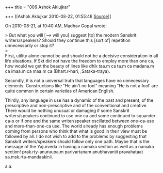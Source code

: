 +++
title = "006 Ashok Aklujkar"

+++
[[Ashok Aklujkar	2010-08-22, 01:55:48 [Source](https://groups.google.com/g/bvparishat/c/MjqmIHzdjVk)]]



  
On 2010-08-21, at 10:40 AM, Madhav Gopal wrote:

\> But what you will \[--> will you\] suggest \[to\] the modern Sanskrit writers/speakers? Should they continue this \[sort of\] repetition unnecessarily or stop it?  
\>  
First, utility alone cannot be and should not be a decisive consideration in all life situations. If Skt did not have the freedom to employ more than one ca, how would we get the beauty of lines like dhik taa.m ca ta.m ca madana.m ca imaa.m ca maa.m ca (Bhart.r-hari, ;Sataka-traya).

Secondly, it is not a universal truth that languages have no unnecessary elements. Constructions like "He ain't no fool" meaning "He is not a fool' are quite common in certain varieties of American English.

Thirdly, any language in use has a dynamic of the past and present, of the prescriptive and non-prescriptive and of the conventional and creative. There would be nothing unusual or damaging if some Sanskrit writers/speakers continued to use one ca and some continued to squander ca-s or if one and the same writer/speaker oscillated between one-ca-use and more-than-one-ca use. The world already has enough problems coming from persons who think that what is good in their view must be followed by all. I do not wish to add to the problems by suggesting that Sanskrit writers/speakers should follow only one path. Maybe that is the message of the Yajurveda in having a camaka section as well as a namaka section! prak.rty-anuruupa.m parivartanam anubhavantii pravahataat sa.msk.rta-mandaakinii.

a.a.

